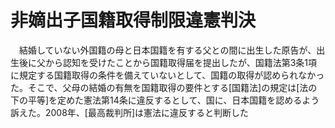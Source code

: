 # 非嫡出子国籍取得制限違憲判決
　結婚していない外国籍の母と日本国籍を有する父との間に出生した原告が、出生後に父から認知を受けたことから国籍取得届を提出したが、国籍法第3条1項に規定する国籍取得の条件を備えていないとして、国籍の取得が認められなかった。そこで、父母の結婚の有無を国籍取得の要件とする[国籍法]の規定は[法の下の平等]を定めた憲法第14条に違反するとして、国に、日本国籍を認めるよう訴えた。2008年、[最高裁判所]は憲法に違反すると判断した
